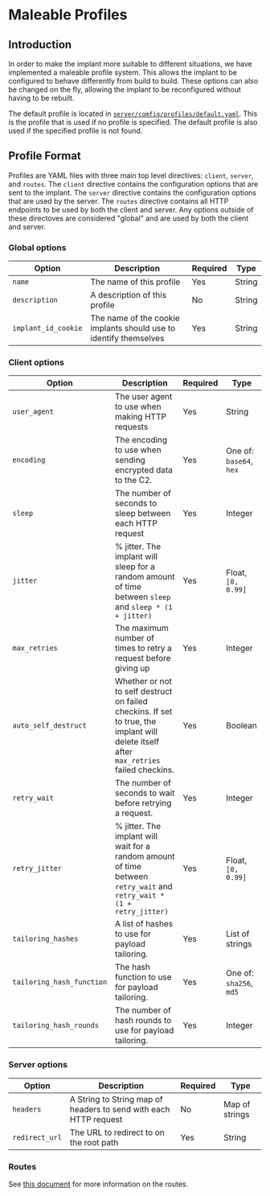 # Maleable Profiles

## Introduction

In order to make the implant more suitable to different situations, we have implemented a maleable profile system. This allows the implant to be configured to behave differently from build to build. These options can also be changed on the fly, allowing the implant to be reconfigured without having to be rebuilt.

The default profile is located in [`server/comfig/profiles/default.yaml`](../server/config/profiles/default.yaml). This is the profile that is used if no profile is specified. The default profile is also used if the specified profile is not found.

## Profile Format

Profiles are YAML files with three main top level directives: `client`, `server`, and `routes`. The `client` directive contains the configuration options that are sent to the implant. The `server` directive contains the configuration options that are used by the server. The `routes` directive contains all HTTP endpoints to be used by both the client and server. Any options outside of these directoves are considered "global" and are used by both the client and server.

### Global options

| Option | Description | Required | Type |
|--------|-------------|----------|------|
| `name` | The name of this profile | Yes | String |
| `description` | A description of this profile | No | String |
| `implant_id_cookie` | The name of the cookie implants should use to identify themselves | Yes | String |

### Client options

| Option | Description | Required | Type |
|--------|-------------|----------|------|
| `user_agent` | The user agent to use when making HTTP requests | Yes | String |
| `encoding` | The encoding to use when sending encrypted data to the C2. | Yes | One of: `base64`, `hex` |
| `sleep` | The number of seconds to sleep between each HTTP request | Yes | Integer |
| `jitter` | % jitter. The implant will sleep for a random amount of time between `sleep` and `sleep * (1 + jitter)` | Yes | Float, `[0, 0.99]` |
| `max_retries` | The maximum number of times to retry a request before giving up | Yes | Integer |
| `auto_self_destruct` | Whether or not to self destruct on failed checkins. If set to true, the implant will delete itself after `max_retries` failed checkins. | Yes | Boolean |
| `retry_wait` | The number of seconds to wait before retrying a request. | Yes | Integer |
| `retry_jitter` | % jitter. The implant will wait for a random amount of time between `retry_wait` and `retry_wait * (1 + retry_jitter)` | Yes | Float, `[0, 0.99]` |
| `tailoring_hashes` | A list of hashes to use for payload tailoring. | Yes | List of strings |
| `tailoring_hash_function` | The hash function to use for payload tailoring. | Yes | One of: `sha256`, `md5` |
| `tailoring_hash_rounds` | The number of hash rounds to use for payload tailoring. | Yes | Integer |


### Server options

| Option | Description | Required | Type |
|--------|-------------|----------|------|
| `headers` | A String to String map of headers to send with each HTTP request | No | Map of strings |
| `redirect_url` | The URL to redirect to on the root path | Yes | String |

### Routes
See [this document](./specs/implant-c2-http.md) for more information on the routes.
